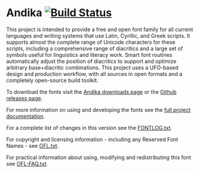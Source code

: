 
# Andika [![Build Status](http://build.palaso.org/app/rest/builds/buildType:Fonts_Andika/statusIcon)](http://build.palaso.org/viewType.html?buildTypeId=Fonts_Andika&guest=1)

This project is intended to provide a free and open font family for all current languages and writing systems that use Latin, Cyrillic, and Greek scripts. It supports almost the complete range of Unicode characters for these scripts, including a comprehensive range of diacritics and a large set of symbols useful for linguistics and literacy work. Smart font routines automatically adjust the position of diacritics to support and optimize arbitrary base+diacritic combinations. This project uses a UFO-based design and production workflow, with all sources in open formats and a completely open-source build toolkit. 

To download the fonts visit the [Andika downloads page](https://software.sil.org/andika/download/) or the [Github releases page](https://github.com/silnrsi/font-andika/releases).

For more information on using and developing the fonts see the [full project documentation](documentation/index.html).

For a complete list of changes in this version see the [FONTLOG.txt](FONTLOG.txt).

For copyright and licensing information - including any Reserved Font Names - see [OFL.txt](OFL.txt).

For practical information about using, modifying and redistributing this font see [OFL-FAQ.txt](OFL-FAQ.txt).
